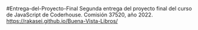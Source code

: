#Entrega-del-Proyecto-Final
Segunda entrega del proyecto final del curso de JavaScript de Coderhouse. Comisión 37520, año 2022.
 https://rakasei.github.io/Buena-Vista-Libros/
